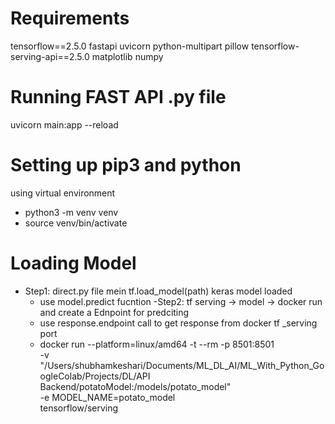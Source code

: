 # Requirements
tensorflow==2.5.0
fastapi
uvicorn
python-multipart
pillow
tensorflow-serving-api==2.5.0
matplotlib
numpy

# Running FAST API .py file
uvicorn main:app --reload


# Setting up pip3 and python 
using virtual environment
- python3 -m venv venv
- source venv/bin/activate

# Loading Model 
- Step1: direct.py file mein tf.load_model(path) keras model loaded 
    - use model.predict fucntion
-Step2: tf serving -> model -> docker run and create a Ednpoint for predciting
    - use response.endpoint call to get response from docker tf _serving port
    - docker run --platform=linux/amd64 -t --rm -p 8501:8501 \
  -v "/Users/shubhamkeshari/Documents/ML_DL_AI/ML_With_Python_GoogleColab/Projects/DL/API Backend/potatoModel:/models/potato_model" \
  -e MODEL_NAME=potato_model \
  tensorflow/serving